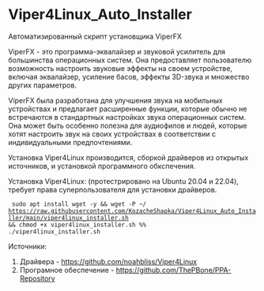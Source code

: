 # Viper4Linux_Auto_Installer
Автоматизированный скрипт установщика ViperFX

ViperFX - это программа-эквалайзер и звуковой усилитель для большинства операционных систем. Она предоставляет пользователю возможность настроить звуковые эффекты на своем устройстве, включая эквалайзер, усиление басов, эффекты 3D-звука и множество других параметров.

ViperFX была разработана для улучшения звука на мобильных устройствах и предлагает расширенные функции, которые обычно не встречаются в стандартных настройках звука операционных систем. Она может быть особенно полезна для аудиофилов и людей, которые хотят настроить звук на своих устройствах в соответствии с индивидуальными предпочтениями.

Установка Viper4Linux производится, сборкой драйверов из открытых источников, и установкой программного обкспечения.


Установка Viper4Linux: (протестрировано на Ubuntu 20.04 и 22.04), требует права суперпользователя для установки драйверов.

<code> sudo apt install wget -y && wget -P ~/ https://raw.githubusercontent.com/KozacheShapka/Viper4Linux_Auto_Installer/main/viper4linux_installer.sh && chmod +x viper4linux_installer.sh %% ./viper4linux_installer.sh </code>


Источники:
1. Драйвера - https://github.com/noahbliss/Viper4Linux
2. Програмное обеспечение - https://github.com/ThePBone/PPA-Repository
